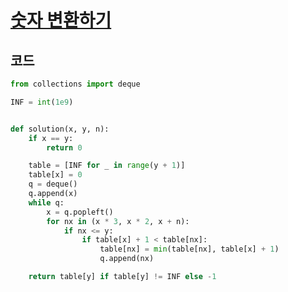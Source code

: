 # [숫자 변환하기](https://school.programmers.co.kr/learn/courses/30/lessons/154538)

## 코드

```python
from collections import deque

INF = int(1e9)


def solution(x, y, n):
    if x == y:
        return 0

    table = [INF for _ in range(y + 1)]
    table[x] = 0
    q = deque()
    q.append(x)
    while q:
        x = q.popleft()
        for nx in (x * 3, x * 2, x + n):
            if nx <= y:
                if table[x] + 1 < table[nx]:
                    table[nx] = min(table[nx], table[x] + 1)
                    q.append(nx)

    return table[y] if table[y] != INF else -1

```